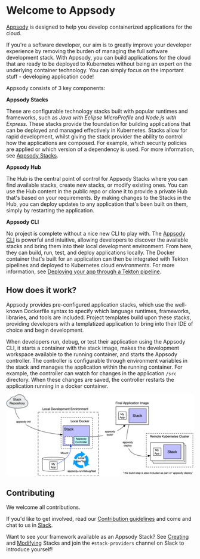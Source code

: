 # Welcome to Appsody

[Appsody](https://appsody.dev) is designed to help you develop containerized applications for the cloud.

If you're a software developer, our aim is to greatly improve your developer experience by removing the burden of managing the full software development stack. With Appsody,
you can build applications for the cloud that are ready to be deployed to Kubernetes without being an expert on the underlying container technology. You can simply focus on the important stuff - developing application code!

Appsody consists of 3 key components:

**Appsody Stacks**

These are configurable technology stacks built with popular runtimes and frameworks, such as *Java with Eclipse MicroProfile* and *Node.js with Express*. These stacks  provide the foundation for building applications that can be deployed and managed effectively in Kubernetes. Stacks allow for rapid development, whilst giving the stack provider the ability to control how the applications are composed. For example, which security policies are applied or which version of a dependency is used. For more
information, see [Appsody Stacks](https://appsody.dev/docs/stacks/stacks-overview).

**Appsody Hub**

The Hub is the central point of control for Appsody Stacks where you can find available stacks, create new stacks, or modify existing ones. You can use the Hub content in the public repo or clone it to provide a private Hub that's based on your requirements. By making changes to the Stacks in the Hub, you can deploy updates to any application that's been built on them, simply by restarting the application.

**Appsody CLI**

No project is complete without a nice new CLI to play with. The [Appsody CLI](https://appsody.dev/docs/using-appsody/cli-commands) is powerful and intuitive, allowing developers to discover the available stacks and bring them into their local development environment. From here, they can build, run, test, and deploy applications locally. The Docker container that's built for an application can then be integrated with Tekton pipelines and deployed to Kubernetes cloud environments. For more information, see [Deploying your app through a Tekton pipeline](https://appsody.dev/docs/using-appsody/building-and-deploying#Deploying-your-app-through-a-Tekton-pipeline).

## How does it work?

Appsody provides pre-configured application stacks, which use the well-known Dockerfile syntax to specify which language runtimes, frameworks, libraries, and tools are included. Project templates build upon these stacks, providing developers with a templatized application to bring into their IDE of choice and begin development.

When developers run, debug, or test their application using the Appsody CLI, it starts a container with the stack image, makes the development workspace available to the running container, and starts the Appsody controller. The controller is configurable through environment variables in the stack and manages the application within the running container. For example, the controller can watch for changes in the application `/src` directory. When these changes are saved, the controller restarts the application running in a docker container.

<p align="center">
<img src="https://raw.githubusercontent.com/appsody/website/master/content/docs/images/appsody_flow.png" alt="" style="width:800px">
</p>

## Contributing

We welcome all contributions.

If you'd like to get involved, read our [Contribution guidelines](https://github.com/appsody/website/blob/master/CONTRIBUTING.md) and come and chat to us in [Slack](https://appsody-slack.eu-gb.mybluemix.net/).

Want to see your framework available as an Appsody Stack? See [Creating](https://appsody.dev/docs/stacks/create) and [Modifying](https://appsody.dev/docs/stacks/modify) Stacks and join the `#stack-providers` channel on Slack to introduce yourself!

